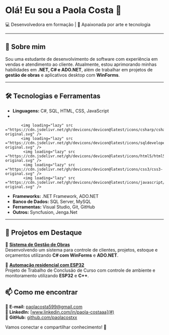 # Olá! Eu sou a Paola Costa 👋

💻 Desenvolvedora em formação | 🎨 Apaixonada por arte e tecnologia

---

## 🚀 Sobre mim
Sou uma estudante de desenvolvimento de software com experiência em vendas e atendimento ao cliente. Atualmente, estou aprimorando minhas habilidades em **.NET, C# e ADO.NET**, além de trabalhar em projetos de **gestão de obras** e aplicativos desktop com **WinForms**.

---

## 🛠 Tecnologias e Ferramentas

- **Linguagens:** C#, SQL, HTML, CSS, JavaScript
- 
          
           <img loading="lazy" src ="https://cdn.jsdelivr.net/gh/devicons/devicon@latest/icons/csharp/csharp-original.svg" />
           <img loading="lazy" src ="https://cdn.jsdelivr.net/gh/devicons/devicon@latest/icons/sqldeveloper/sqldeveloper-original.svg" />
            <img loading="lazy" src ="https://cdn.jsdelivr.net/gh/devicons/devicon@latest/icons/html5/html5-original.svg" />
            <img loading="lazy" src ="https://cdn.jsdelivr.net/gh/devicons/devicon@latest/icons/css3/css3-original.svg" />
            <img loading="lazy" src ="https://cdn.jsdelivr.net/gh/devicons/devicon@latest/icons/javascript/javascript-original.svg" />
          
          
            
          
          
- **Frameworks:** .NET Framework, ADO.NET
- **Banco de Dados:** SQL Server, MySQL
- **Ferramentas:** Visual Studio, Git, GitHub
- **Outros:** Syncfusion, Jenga.Net

---

## 📌 Projetos em Destaque

🔹 **[Sistema de Gestão de Obras](#)**  
Desenvolvendo um sistema para controle de clientes, projetos, estoque e orçamentos utilizando **C# com WinForms** e **ADO.NET**.

🔹 **[Automação residencial com ESP32](#)**  
Projeto de Trabalho de Conclusão de Curso com controle de ambiente e monitoramento utilizando **ESP32** e **C++**.



## 📫 Como me encontrar
📩 **E-mail:** paolacosta599@gmail.com  
🔗 **LinkedIn:** [www.linkedin.com/in/paola-costaaa](#)  
🐙 **GitHub:** [github.com/paolacostxx](#)

Vamos conectar e compartilhar conhecimento! 🚀
